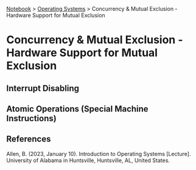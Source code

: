 <a href="../">Notebook</a> > <a href="./">Operating Systems</a> > Concurrency & Mutual Exclusion - Hardware Support for Mutual Exclusion

# Concurrency & Mutual Exclusion - Hardware Support for Mutual Exclusion



## Interrupt Disabling





## Atomic Operations (Special Machine Instructions)








## References

Allen, B. (2023, January 10). Introduction to Operating Systems [Lecture]. University of Alabama in Huntsville, Huntsville, AL, United States.

